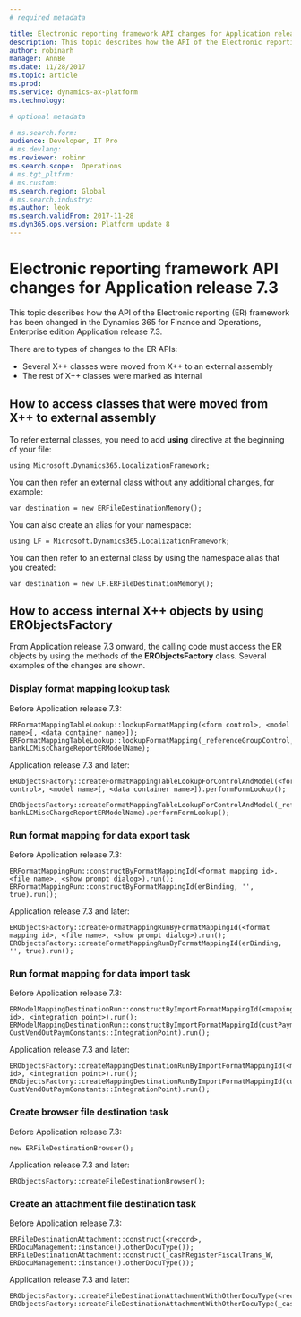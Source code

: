 ```yaml
---
# required metadata

title: Electronic reporting framework API changes for Application release 7.3
description: This topic describes how the API of the Electronic reporting (ER) framework has been changed in the Dynamics 365 for Finance and Operations, Enterprise edition Application release 7.3.
author: robinarh
manager: AnnBe
ms.date: 11/28/2017
ms.topic: article
ms.prod: 
ms.service: dynamics-ax-platform
ms.technology: 

# optional metadata

# ms.search.form:  
audience: Developer, IT Pro
# ms.devlang: 
ms.reviewer: robinr
ms.search.scope:  Operations
# ms.tgt_pltfrm: 
# ms.custom: 
ms.search.region: Global 
# ms.search.industry: 
ms.author: leok
ms.search.validFrom: 2017-11-28
ms.dyn365.ops.version: Platform update 8
---
```


# Electronic reporting framework API changes for Application release 7.3

This topic describes how the API of the Electronic reporting (ER) framework has been changed in the Dynamics 365 for Finance and Operations, Enterprise edition Application release 7.3.

There are to types of changes to the ER APIs:
- Several X++ classes were moved from X++ to an external assembly
- The rest of X++ classes were marked as internal

## How to access classes that were moved from X++ to external assembly

To refer external classes, you need to add **using** directive at the beginning of your file:

    using Microsoft.Dynamics365.LocalizationFramework;

You can then refer an external class without any additional changes, for example:

    var destination = new ERFileDestinationMemory();

You can also create an alias for your namespace:

    using LF = Microsoft.Dynamics365.LocalizationFramework;

You can then refer to an external class by using the namespace alias that you created:

    var destination = new LF.ERFileDestinationMemory();

## How to access internal X++ objects by using ERObjectsFactory

From Application release 7.3 onward, the calling code must access the ER objects by using the methods of the **ERObjectsFactory** class. Several examples of the changes are shown.

### Display format mapping lookup task

Before Application release 7.3:

    ERFormatMappingTableLookup::lookupFormatMapping(<form control>, <model name>[, <data container name>]);
    ERFormatMappingTableLookup::lookupFormatMapping(_referenceGroupControl, bankLCMiscChargeReportERModelName);

Application release 7.3 and later:

    ERObjectsFactory::createFormatMappingTableLookupForControlAndModel(<form control>, <model name>[, <data container name>]).performFormLookup();

    ERObjectsFactory::createFormatMappingTableLookupForControlAndModel(_referenceGroupControl, bankLCMiscChargeReportERModelName).performFormLookup();

### Run format mapping for data export task

Before Application release 7.3:

    ERFormatMappingRun::constructByFormatMappingId(<format mapping id>, <file name>, <show prompt dialog>).run();
    ERFormatMappingRun::constructByFormatMappingId(erBinding, '', true).run();

Application release 7.3 and later:

    ERObjectsFactory::createFormatMappingRunByFormatMappingId(<format mapping id>, <file name>, <show prompt dialog>).run();
    ERObjectsFactory::createFormatMappingRunByFormatMappingId(erBinding, '', true).run();

### Run format mapping for data import task

Before Application release 7.3:

    ERModelMappingDestinationRun::constructByImportFormatMappingId(<mapping id>, <integration point>).run();
    ERModelMappingDestinationRun::constructByImportFormatMappingId(custPaymModeTable.ERModelMappingTable, CustVendOutPaymConstants::IntegrationPoint).run();

Application release 7.3 and later:

    ERObjectsFactory::createMappingDestinationRunByImportFormatMappingId(<mapping id>, <integration point>).run();
    ERObjectsFactory::createMappingDestinationRunByImportFormatMappingId(custPaymModeTable.ERModelMappingTable, CustVendOutPaymConstants::IntegrationPoint).run();

### Create browser file destination task

Before Application release 7.3:

    new ERFileDestinationBrowser();

Application release 7.3 and later:

    ERObjectsFactory::createFileDestinationBrowser();

### Create an attachment file destination task

Before Application release 7.3:

    ERFileDestinationAttachment::construct(<record>, ERDocuManagement::instance().otherDocuType());
    ERFileDestinationAttachment::construct(_cashRegisterFiscalTrans_W, ERDocuManagement::instance().otherDocuType());

Application release 7.3 and later:

    ERObjectsFactory::createFileDestinationAttachmentWithOtherDocuType(<record>);
    ERObjectsFactory::createFileDestinationAttachmentWithOtherDocuType(_cashRegisterFiscalTrans_W);

